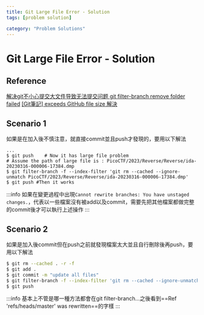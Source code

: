 ```yaml
---
title: Git Large File Error - Solution
tags: [problem solution]

category: "Problem Solutions"
---
```


# Git Large File Error - Solution
<!-- more -->

## Reference
[解决git不小心提交大文件导致无法提交问题 ](https://blog.51cto.com/frytea/4143701)
[git filter-branch remove folder failed](https://stackoverflow.com/questions/30316723/git-filter-branch-remove-folder-failed)
[[Git筆記] exceeds GitHub file size 解決](https://andy6804tw.github.io/2018/12/09/git-exceeds-size/)

## Scenario 1
如果是在加入後不慎注意，就直接commit並且push才發現的，要用以下解法
```bash!
...
$ git push    # Now it has large file problem
# Assume the path of large file is : PicoCTF/2023/Reverse/Reverse/ida-20230316-000006-17384.dmp
$ git filter-branch -f --index-filter 'git rm --cached --ignore-unmatch PicoCTF/2023/Reverse/Reverse/ida-20230316-000006-17384.dmp'
$ git push #Then it works
```
:::info
如果在變更過程中出現`Cannot rewrite branches: You have unstaged changes.`，代表以一些檔案沒有被add以及commit，需要先把其他檔案都做完整的commit後才可以執行上述操作
:::

## Scenario 2
如果是加入後commit但在push之前就發現檔案太大並且自行刪除後再push，要用以下解法
```bash
$ git rm --cached . -r -f
$ git add .
$ git commit -m "update all files"
$ git filter-branch -f --index-filter 'git rm --cached --ignore-unmatch {file path}'
$ git push
```

:::info
基本上不管是哪一種方法都會在git filter-branch...之後看到==Ref 'refs/heads/master' was rewritten==的字樣
:::